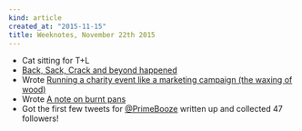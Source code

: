 ```yaml
---
kind: article
created_at: "2015-11-15"
title: Weeknotes, November 22th 2015
---
```


* Cat sitting for T+L
* [Back, Sack, Crack and beyond happened](http://www.justgiving.com/back-sack-crack-plus/)
* Wrote [Running a charity event like a marketing campaign (the waxing of wood)](https://www.theapproachablegeek.co.uk/blog/waxwood/)
* Wrote [A note on burnt pans](https://www.omnomfrickinnom.com/pans/2015/11/22/burnt-on-pans/)
* Got the first few tweets for [@PrimeBooze](https://twitter.com/primebooze) written up and collected 47 followers!